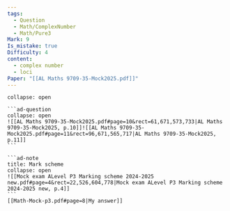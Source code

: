 ```yaml
---
tags:
  - Question
  - Math/ComplexNumber
  - Math/Pure3
Mark: 9
Is_mistake: true
Difficulty: 4
content:
  - complex number
  - loci
Paper: "[[AL Maths 9709-35-Mock2025.pdf]]"
---
```

````ad-example
collapse: open

```ad-question
collapse: open
![[AL Maths 9709-35-Mock2025.pdf#page=10&rect=61,671,573,733|AL Maths 9709-35-Mock2025, p.10]]![[AL Maths 9709-35-Mock2025.pdf#page=11&rect=96,671,565,717|AL Maths 9709-35-Mock2025, p.11]]
```

```ad-note
title: Mark scheme
collapse: open
![[Mock exam ALevel P3 Marking scheme 2024-2025 new.pdf#page=4&rect=22,526,604,778|Mock exam ALevel P3 Marking scheme 2024-2025 new, p.4]]
```
[[Math-Mock-p3.pdf#page=8|My answer]]
````

